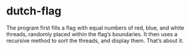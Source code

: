# dutch-flag

The program first fills a flag with equal numbers of red, blue, and white threads, randomly placed within the flag’s boundaries.  It then uses a recursive method to sort the threads, and display them.  That’s about it.
